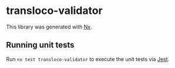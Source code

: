 # transloco-validator

This library was generated with [Nx](https://nx.dev).

## Running unit tests

Run `nx test transloco-validator` to execute the unit tests via [Jest](https://jestjs.io).
